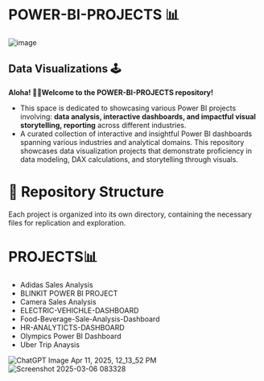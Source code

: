 # POWER-BI-PROJECTS 📊
![image](https://github.com/user-attachments/assets/49b807d6-61b3-4b74-a66d-081adaeafe48) 
## Data Visualizations 🕹️
 **Aloha! 👋🏽Welcome to the POWER-BI-PROJECTS repository!**
* This space is dedicated to showcasing various Power BI projects involving: **data analysis, interactive dashboards, and impactful visual storytelling, reporting** across different industries.
* A curated collection of interactive and insightful Power BI dashboards spanning various industries and analytical domains. This repository showcases data visualization projects that demonstrate proficiency in data modeling, DAX calculations, and storytelling through visuals.​

# **📁 Repository Structure**

Each project is organized into its own directory, containing the necessary files for replication and exploration.​

# **PROJECTS📊**
* Adidas Sales Analysis
* BLINKIT POWER BI PROJECT
* Camera Sales Analysis
* ELECTRIC-VEHICHLE-DASHBOARD
* Food-Beverage-Sale-Analysis-Dashboard
* HR-ANALYTICTS-DASHBOARD
* Olympics Power BI Dashboard
* Uber Trip Anaysis

![ChatGPT Image Apr 11, 2025, 12_13_52 PM](https://github.com/user-attachments/assets/41472525-ae75-481b-9b23-b78f84c7616a)
![Screenshot 2025-03-06 083328](https://github.com/user-attachments/assets/764088dc-a8c5-4a5d-ab22-12bee96864aa)


